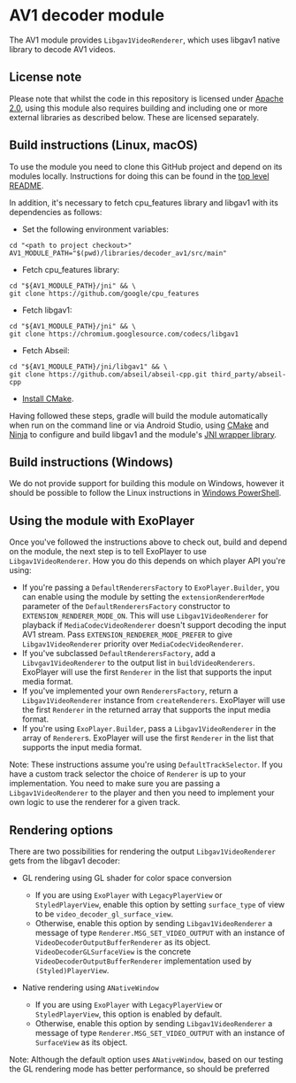 # AV1 decoder module

The AV1 module provides `Libgav1VideoRenderer`, which uses libgav1 native
library to decode AV1 videos.

## License note

Please note that whilst the code in this repository is licensed under
[Apache 2.0][], using this module also requires building and including one or
more external libraries as described below. These are licensed separately.

[Apache 2.0]: ../../LICENSE

## Build instructions (Linux, macOS)

To use the module you need to clone this GitHub project and depend on its
modules locally. Instructions for doing this can be found in the
[top level README][].

In addition, it's necessary to fetch cpu_features library and libgav1 with its
dependencies as follows:

* Set the following environment variables:

```
cd "<path to project checkout>"
AV1_MODULE_PATH="$(pwd)/libraries/decoder_av1/src/main"
```

* Fetch cpu_features library:

```
cd "${AV1_MODULE_PATH}/jni" && \
git clone https://github.com/google/cpu_features
```

* Fetch libgav1:

```
cd "${AV1_MODULE_PATH}/jni" && \
git clone https://chromium.googlesource.com/codecs/libgav1
```

* Fetch Abseil:

```
cd "${AV1_MODULE_PATH}/jni/libgav1" && \
git clone https://github.com/abseil/abseil-cpp.git third_party/abseil-cpp
```

* [Install CMake][].

Having followed these steps, gradle will build the module automatically when run
on the command line or via Android Studio, using [CMake][] and [Ninja][] to
configure and build libgav1 and the module's [JNI wrapper library][].

[top level README]: ../../README.md
[Install CMake]: https://developer.android.com/studio/projects/install-ndk
[CMake]: https://cmake.org/
[Ninja]: https://ninja-build.org
[JNI wrapper library]: src/main/jni/gav1_jni.cc

## Build instructions (Windows)

We do not provide support for building this module on Windows, however it should
be possible to follow the Linux instructions in [Windows PowerShell][].

[Windows PowerShell]: https://docs.microsoft.com/en-us/powershell/scripting/getting-started/getting-started-with-windows-powershell

## Using the module with ExoPlayer

Once you've followed the instructions above to check out, build and depend on
the module, the next step is to tell ExoPlayer to use `Libgav1VideoRenderer`.
How you do this depends on which player API you're using:

*   If you're passing a `DefaultRenderersFactory` to `ExoPlayer.Builder`, you
    can enable using the module by setting the `extensionRendererMode` parameter
    of the `DefaultRenderersFactory` constructor to
    `EXTENSION_RENDERER_MODE_ON`. This will use `Libgav1VideoRenderer` for
    playback if `MediaCodecVideoRenderer` doesn't support decoding the input AV1
    stream. Pass `EXTENSION_RENDERER_MODE_PREFER` to give `Libgav1VideoRenderer`
    priority over `MediaCodecVideoRenderer`.
*   If you've subclassed `DefaultRenderersFactory`, add a
    `Libvgav1VideoRenderer` to the output list in `buildVideoRenderers`.
    ExoPlayer will use the first `Renderer` in the list that supports the input
    media format.
*   If you've implemented your own `RenderersFactory`, return a
    `Libgav1VideoRenderer` instance from `createRenderers`. ExoPlayer will use
    the first `Renderer` in the returned array that supports the input media
    format.
*   If you're using `ExoPlayer.Builder`, pass a `Libgav1VideoRenderer` in the
    array of `Renderer`s. ExoPlayer will use the first `Renderer` in the list
    that supports the input media format.

Note: These instructions assume you're using `DefaultTrackSelector`. If you have
a custom track selector the choice of `Renderer` is up to your implementation.
You need to make sure you are passing a `Libgav1VideoRenderer` to the player and
then you need to implement your own logic to use the renderer for a given track.

## Rendering options

There are two possibilities for rendering the output `Libgav1VideoRenderer`
gets from the libgav1 decoder:

*   GL rendering using GL shader for color space conversion

    *   If you are using `ExoPlayer` with `LegacyPlayerView` or
        `StyledPlayerView`, enable this option by setting `surface_type` of view
        to be `video_decoder_gl_surface_view`.
    *   Otherwise, enable this option by sending `Libgav1VideoRenderer` a
        message of type `Renderer.MSG_SET_VIDEO_OUTPUT` with an instance of
        `VideoDecoderOutputBufferRenderer` as its object.
        `VideoDecoderGLSurfaceView` is the concrete
        `VideoDecoderOutputBufferRenderer` implementation used by
        `(Styled)PlayerView`.

*   Native rendering using `ANativeWindow`

    *   If you are using `ExoPlayer` with `LegacyPlayerView` or
        `StyledPlayerView`, this option is enabled by default.
    *   Otherwise, enable this option by sending `Libgav1VideoRenderer` a
        message of type `Renderer.MSG_SET_VIDEO_OUTPUT` with an instance of
        `SurfaceView` as its object.

Note: Although the default option uses `ANativeWindow`, based on our testing the
GL rendering mode has better performance, so should be preferred
